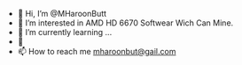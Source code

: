 - 👋 Hi, I’m @MHaroonButt
- 👀 I’m interested in AMD HD 6670 Softwear Wich Can Mine.
- 🌱 I’m currently learning ...
- 💞
- 📫 How to reach me mharoonbut@gail.com

<!---
MHaroonButt/MHaroonButt is a ✨ special ✨ repository because its `README.md` (this file) appears on your GitHub profile.
You can click the Preview link to take a look at your changes.
--->
